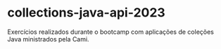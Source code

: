# collections-java-api-2023
Exercícios realizados durante o bootcamp com aplicações de coleções Java ministrados pela Cami.
